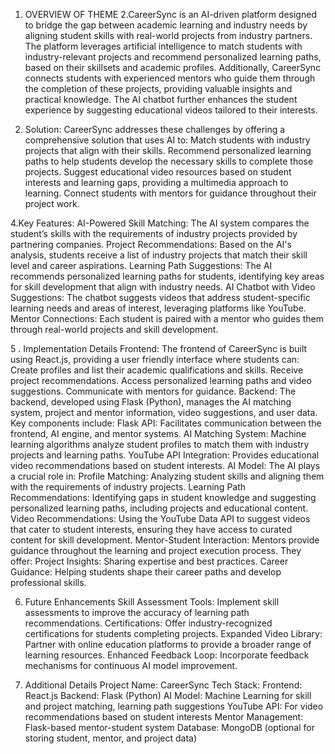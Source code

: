 1. OVERVIEW OF THEME 
2.CareerSync is an AI-driven platform designed to bridge the gap between academic learning and industry needs by aligning student skills with real-world projects from industry partners. The platform leverages artificial intelligence to match students with industry-relevant projects and recommend personalized learning paths, based on their skillsets and academic profiles. Additionally, CareerSync connects students with experienced mentors who guide them through the completion of these projects, providing valuable insights and practical knowledge. The AI chatbot further enhances the student experience by suggesting educational videos tailored to their interests.

3. Solution:
CareerSync addresses these challenges by offering a comprehensive solution that uses AI to:
Match students with industry projects that align with their skills.
Recommend personalized learning paths to help students develop the necessary skills to complete those projects.
Suggest educational video resources based on student interests and learning gaps, providing a multimedia approach to learning.
Connect students with mentors for guidance throughout their project work.

4.Key Features:
AI-Powered Skill Matching: The AI system compares the student’s skills with the requirements of industry projects provided by partnering companies.
Project Recommendations: Based on the AI's analysis, students receive a list of industry projects that match their skill level and career aspirations.
Learning Path Suggestions: The AI recommends personalized learning paths for students, identifying key areas for skill development that align with industry needs.
AI Chatbot with Video Suggestions: The chatbot suggests videos that address student-specific learning needs and areas of interest, leveraging platforms like YouTube.
Mentor Connections: Each student is paired with a mentor who guides them through real-world projects and skill development.

5 . Implementation Details
Frontend:
   The frontend of CareerSync is built using React.js, providing a  user    friendly interface where students can:
   Create profiles and list their academic qualifications and skills.
   Receive project recommendations.
   Access personalized learning paths and video suggestions.
   Communicate with mentors for guidance.
        Backend:
           The backend, developed using Flask (Python), manages the AI matching system, project and mentor information, video suggestions, and user data. Key components include:
Flask API: Facilitates communication between the frontend, AI engine, and mentor systems.
AI Matching System: Machine learning algorithms analyze student profiles to match them with industry projects and learning paths.
YouTube API Integration: Provides educational video recommendations based on student interests.
      AI Model:
         The AI plays a crucial role in:
   Profile Matching: Analyzing student skills and aligning them with the requirements of industry projects.
  Learning Path Recommendations: Identifying gaps in student knowledge and suggesting personalized learning paths, including projects and educational content.
  Video Recommendations: Using the YouTube Data API to suggest videos that cater to student interests, ensuring they have access to curated content for skill development.
Mentor-Student Interaction: Mentors provide guidance throughout the learning and project execution process.
They offer: Project Insights: Sharing expertise and best practices.
Career Guidance: Helping students shape their career paths and develop professional skills.

6. Future Enhancements
Skill Assessment Tools: Implement skill assessments to improve the accuracy of learning path recommendations.
Certifications: Offer industry-recognized certifications for students completing projects.
Expanded Video Library: Partner with online education platforms to provide a broader range of learning resources.
Enhanced Feedback Loop: Incorporate feedback mechanisms for continuous AI model improvement.

8. Additional Details
Project Name: CareerSync
Tech Stack:
Frontend: React.js
Backend: Flask (Python)
AI Model: Machine Learning for skill and project matching, learning path suggestions
YouTube API: For video recommendations based on student interests
Mentor Management: Flask-based mentor-student system
Database: MongoDB (optional for storing student, mentor, and project data)
